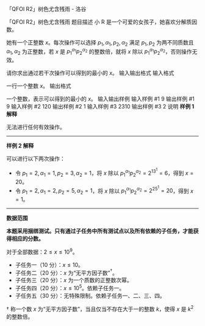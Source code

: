 



「QFOI R2」树色尤含残雨 - 洛谷














「QFOI R2」树色尤含残雨
题目描述
小 R 是一个可爱的女孩子，她喜欢分解质因数。

她有一个正整数 $x$。每次操作可以选择 $p_1,\alpha_1,p_2,\alpha_2$ 满足 $p_1,p_2$ 为两不同质数且 $\alpha_1,\alpha_2$ 为正整数，若 $x$ 是 $p_1^{\alpha_1}p_2^{\alpha_2}$ 的整数倍，就将 $x$ 除以 $p_1^{\alpha_1}p_2^{\alpha_2}$，否则操作无效。

请你求出通过若干次操作可以得到的最小的 $x$。
输入输出格式
输入格式

一行一个整数 $x$。
输出格式

一个整数，表示可以得到的最小的 $x$。
输入输出样例
输入样例 #1
9
输出样例 #1
9
输入样例 #2
120
输出样例 #2
1
输入样例 #3
2310
输出样例 #3
2
说明
**样例 $1$ 解释**

无法进行任何有效操作。

---

**样例 $2$ 解释**

可以进行以下两次操作：

- 令 $p_1=2,\alpha_1=1,p_2=3,\alpha_2=1$，将 $x$ 除以 $p_1^{\alpha_1}p_2^{\alpha_2}=2^13^1=6$，得到 $x=20$。
- 令 $p_1=2,\alpha_1=2,p_2=5,\alpha_2=1$，将 $x$ 除以 $p_1^{\alpha_1}p_2^{\alpha_2}=2^25^1=20$，得到 $x=1$。

---

**数据范围**

**本题采用捆绑测试。只有通过子任务中所有测试点以及所有依赖的子任务，才能获得相应的分数。**

对于全部数据：$2\le x\le 10^9$。

- 子任务一（$10$ 分）：$x\le 10$。
- 子任务二（$20$ 分）：$x$ 为“无平方因子数”$^\dagger$。
- 子任务三（$20$ 分）：$x$ 为一个质数的正整数次幂。
- 子任务四（$20$ 分）：$x\le 10^5$。依赖子任务一。
- 子任务五（$30$ 分）：无特殊限制。依赖子任务一、二、三、四。

$\dagger$ 称一个数 $x$ 为“无平方因子数”，当且仅当不存在大于一的整数 $k$，使得 $x$ 是 $k^2$ 的整数倍。






